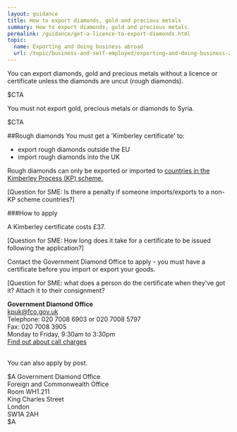 ```yaml
---
layout: guidance
title: How to export diamonds, gold and precious metals
summary: How to export diamonds, gold and precious metals.
permalink: /guidance/get-a-licence-to-export-diamonds.html
topic:
  name: Exporting and doing business abroad
  url: /topic/business-and-self-employed/exporting-and-doing-business-abroad.html
---
```


You can export diamonds, gold and precious metals without a licence or certificate unless the diamonds are uncut (rough diamonds).

$CTA

You must not export gold, precious metals or diamonds to Syria.

$CTA  


##Rough diamonds
You must get a 'Kimberley certificate' to:

- export rough diamonds outside the EU
- import rough diamonds into the UK

Rough diamonds can only be exported or imported to [countries in the Kimberley Process (KP) scheme.](https://www.kimberleyprocess.com/en/kp-participants-and-observers)

[Question for SME: Is there a penalty if someone imports/exports to a non-KP scheme countries?]

###How to apply

A Kimberley certificate costs £37. 

[Question for SME: How long does it take for a certificate to be issued following the application?]

Contact the Government Diamond Office to apply - you must have a certificate before you import or export your goods.

[Question for SME: what does a person do the certificate when they've got it? Attach it to their consignment?


**Government Diamond Office**  
<kpuk@fco.gov.uk>  
Telephone: 020 7008 6903 or 020 7008 5797  
Fax: 020 7008 3905  
Monday to Friday, 9:30am to 3:30pm  
[Find out about call charges](/call-charges)  

<br>
You can also apply by post.

$A
Government Diamond Office  
Foreign and Commonwealth Office  
Room WH1.211  
King Charles Street  
London  
SW1A 2AH  
$A

